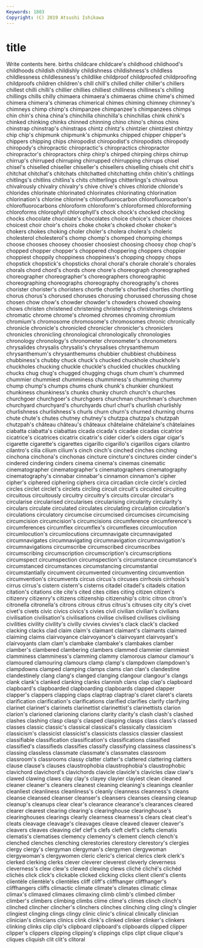 ```yaml
---
Keywords: 1803
Copyright: (C) 2019 Atsushi Ishikawa
---
```


# title

Write contents here.
births childcare childcare's childhood childhood's childhoods childish childishly childishness
childishness's childless childlessness childlessness's childlike childproof childproofed childproofing childproofs children
children's chill chill's chilled chiller chiller's chillers chillest chilli chilli's
chillier chillies chilliest chilliness chilliness's chilling chillings chills chilly chimaera
chimaera's chimaeras chime chime's chimed chimera chimera's chimeras chimerical chimes
chiming chimney chimney's chimneys chimp chimp's chimpanzee chimpanzee's chimpanzees chimps
chin chin's china china's chinchilla chinchilla's chinchillas chink chink's chinked
chinking chinks chinned chinning chino chino's chinos chins chinstrap chinstrap's
chinstraps chintz chintz's chintzier chintziest chintzy chip chip's chipmunk chipmunk's
chipmunks chipped chipper chipper's chippers chipping chips chiropodist chiropodist's chiropodists
chiropody chiropody's chiropractic chiropractic's chiropractics chiropractor chiropractor's chiropractors chirp chirp's
chirped chirping chirps chirrup chirrup's chirruped chirruping chirrupped chirrupping chirrups
chisel chisel's chiselled chiseller chiseller's chisellers chiselling chisels chit chit's
chitchat chitchat's chitchats chitchatted chitchatting chitin chitin's chitlings chitlings's chitlins
chitlins's chits chitterlings chitterlings's chivalrous chivalrously chivalry chivalry's chive chive's
chives chloride chloride's chlorides chlorinate chlorinated chlorinates chlorinating chlorination chlorination's
chlorine chlorine's chlorofluorocarbon chlorofluorocarbon's chlorofluorocarbons chloroform chloroform's chloroformed chloroforming chloroforms
chlorophyll chlorophyll's chock chock's chocked chocking chocks chocolate chocolate's chocolates
choice choice's choicer choices choicest choir choir's choirs choke choke's
choked choker choker's chokers chokes choking choler choler's cholera cholera's
choleric cholesterol cholesterol's chomp chomp's chomped chomping chomps choose chooses
choosey choosier choosiest choosing choosy chop chop's chopped chopper chopper's
choppered choppering choppers choppier choppiest choppily choppiness choppiness's chopping choppy
chops chopstick chopstick's chopsticks choral choral's chorale chorale's chorales chorals
chord chord's chords chore chore's choreograph choreographed choreographer choreographer's choreographers
choreographic choreographing choreographs choreography choreography's chores chorister chorister's choristers chortle
chortle's chortled chortles chortling chorus chorus's chorused choruses chorusing chorussed
chorussing chose chosen chow chow's chowder chowder's chowders chowed chowing
chows christen christened christening christening's christenings christens chromatic chrome chrome's
chromed chromes chroming chromium chromium's chromosome chromosome's chromosomes chronic chronically
chronicle chronicle's chronicled chronicler chronicler's chroniclers chronicles chronicling chronological chronologically
chronologies chronology chronology's chronometer chronometer's chronometers chrysalides chrysalis chrysalis's chrysalises
chrysanthemum chrysanthemum's chrysanthemums chubbier chubbiest chubbiness chubbiness's chubby chuck chuck's
chucked chuckhole chuckhole's chuckholes chucking chuckle chuckle's chuckled chuckles chuckling
chucks chug chug's chugged chugging chugs chum chum's chummed chummier
chummiest chumminess chumminess's chumming chummy chump chump's chumps chums chunk
chunk's chunkier chunkiest chunkiness chunkiness's chunks chunky church church's churches
churchgoer churchgoer's churchgoers churchman churchman's churchmen churchyard churchyard's churchyards churl
churl's churlish churlishly churlishness churlishness's churls churn churn's churned churning
churns chute chute's chutes chutney chutney's chutzpa chutzpa's chutzpah chutzpah's
château château's châteaux châtelaine châtelaine's châtelaines ciabatta ciabatta's ciabattas cicada
cicada's cicadae cicadas cicatrice cicatrice's cicatrices cicatrix cicatrix's cider cider's
ciders cigar cigar's cigarette cigarette's cigarettes cigarillo cigarillo's cigarillos cigars
cilantro cilantro's cilia cilium cilium's cinch cinch's cinched cinches cinching
cinchona cinchona's cinchonas cincture cincture's cinctures cinder cinder's cindered cindering
cinders cinema cinema's cinemas cinematic cinematographer cinematographer's cinematographers cinematography cinematography's
cinnabar cinnabar's cinnamon cinnamon's cipher cipher's ciphered ciphering ciphers circa
circadian circle circle's circled circles circlet circlet's circlets circling circuit
circuit's circuited circuiting circuitous circuitously circuitry circuitry's circuits circular circular's
circularise circularised circularises circularising circularity circularity's circulars circulate circulated circulates
circulating circulation circulation's circulations circulatory circumcise circumcised circumcises circumcising circumcision
circumcision's circumcisions circumference circumference's circumferences circumflex circumflex's circumflexes circumlocution circumlocution's
circumlocutions circumnavigate circumnavigated circumnavigates circumnavigating circumnavigation circumnavigation's circumnavigations circumscribe circumscribed
circumscribes circumscribing circumscription circumscription's circumscriptions circumspect circumspection circumspection's circumstance circumstance's
circumstanced circumstances circumstancing circumstantial circumstantially circumvent circumvented circumventing circumvention circumvention's
circumvents circus circus's circuses cirrhosis cirrhosis's cirrus cirrus's cistern cistern's
cisterns citadel citadel's citadels citation citation's citations cite cite's cited
cites cities citing citizen citizen's citizenry citizenry's citizens citizenship citizenship's
citric citron citron's citronella citronella's citrons citrous citrus citrus's citruses
city city's civet civet's civets civic civics civics's civies civil
civilian civilian's civilians civilisation civilisation's civilisations civilise civilised civilises civilising
civilities civility civility's civilly civvies civvies's clack clack's clacked clacking
clacks clad claim claim's claimant claimant's claimants claimed claiming claims
clairvoyance clairvoyance's clairvoyant clairvoyant's clairvoyants clam clam's clambake clambake's clambakes
clamber clamber's clambered clambering clambers clammed clammier clammiest clamminess clamminess's
clamming clammy clamorous clamour clamour's clamoured clamouring clamours clamp clamp's
clampdown clampdown's clampdowns clamped clamping clamps clams clan clan's clandestine
clandestinely clang clang's clanged clanging clangour clangour's clangs clank clank's
clanked clanking clanks clannish clans clap clap's clapboard clapboard's clapboarded
clapboarding clapboards clapped clapper clapper's clappers clapping claps claptrap claptrap's
claret claret's clarets clarification clarification's clarifications clarified clarifies clarify clarifying
clarinet clarinet's clarinets clarinettist clarinettist's clarinettists clarion clarion's clarioned clarioning
clarions clarity clarity's clash clash's clashed clashes clashing clasp clasp's
clasped clasping clasps class class's classed classes classic classic's classical
classical's classically classicism classicism's classicist classicist's classicists classics classier classiest
classifiable classification classification's classifications classified classified's classifieds classifies classify classifying
classiness classiness's classing classless classmate classmate's classmates classroom classroom's classrooms
classy clatter clatter's clattered clattering clatters clause clause's clauses claustrophobia
claustrophobia's claustrophobic clavichord clavichord's clavichords clavicle clavicle's clavicles claw claw's
clawed clawing claws clay clay's clayey clayier clayiest clean cleaned
cleaner cleaner's cleaners cleanest cleaning cleaning's cleanings cleanlier cleanliest cleanliness
cleanliness's cleanly cleanness cleanness's cleans cleanse cleansed cleanser cleanser's cleansers
cleanses cleansing cleanup cleanup's cleanups clear clear's clearance clearance's clearances
cleared clearer clearest clearing clearing's clearinghouse clearinghouse's clearinghouses clearings clearly
clearness clearness's clears cleat cleat's cleats cleavage cleavage's cleavages cleave
cleaved cleaver cleaver's cleavers cleaves cleaving clef clef's clefs cleft
cleft's clefts clematis clematis's clematises clemency clemency's clement clench clench's
clenched clenches clenching clerestories clerestory clerestory's clergies clergy clergy's clergyman
clergyman's clergymen clergywoman clergywoman's clergywomen cleric cleric's clerical clerics clerk
clerk's clerked clerking clerks clever cleverer cleverest cleverly cleverness cleverness's
clew clew's clewed clewing clews cliché cliché's clichéd clichés click
click's clickable clicked clicking clicks client client's clients clientèle clientèle's
clientèles cliff cliff's cliffhanger cliffhanger's cliffhangers cliffs climactic climate climate's
climates climatic climax climax's climaxed climaxes climaxing climb climb's climbed
climber climber's climbers climbing climbs clime clime's climes clinch clinch's
clinched clincher clincher's clinchers clinches clinching cling cling's clingier clingiest
clinging clings clingy clinic clinic's clinical clinically clinician clinician's clinicians
clinics clink clink's clinked clinker clinker's clinkers clinking clinks clip
clip's clipboard clipboard's clipboards clipped clipper clipper's clippers clipping clipping's
clippings clips clipt clique clique's cliques cliquish clit clit's clitoral
